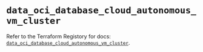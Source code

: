 # `data_oci_database_cloud_autonomous_vm_cluster`

Refer to the Terraform Registory for docs: [`data_oci_database_cloud_autonomous_vm_cluster`](https://registry.terraform.io/providers/oracle/oci/6.18.0/docs/data-sources/database_cloud_autonomous_vm_cluster).
